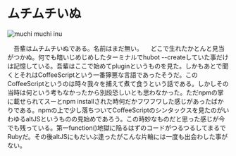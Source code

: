 # ムチムチいぬ

![muchi muchi inu](https://dl.dropboxusercontent.com/u/199559/mmi.png)

　吾輩はムチムチいぬである。名前はまだ無い。
　どこで生れたかとんと見当がつかぬ。何でも暗いじめじめしたターミナルでhubot --createしていた事だけは記憶している。吾輩はここで始めてpluginというものを見た。しかもあとで聞くとそれはCoffeeScriptという一番獰悪な言語であったそうだ。このCoffeeScriptというのは時々我々を捕えて煮て食うという話である。しかしその当時は何という考もなかったから別段恐しいとも思わなかった。ただnpmの掌に載せられてスーとnpm installされた時何だかフワフワした感じがあったばかりである。npmの上で少し落ちついてCoffeeScriptのシンタックスを見たのがいわゆるaltJSというものの見始めであろう。この時妙なものだと思った感じが今でも残っている。第一function()地獄に陥るはずのコードがつるつるしてまるでRubyだ。その後altJSにもだいぶ逢ったがこんな片輪には一度も出会わした事がない。
